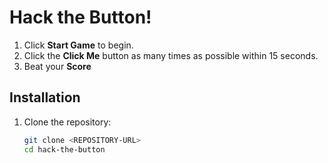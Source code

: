 # Hack the Button!

1. Click **Start Game** to begin.
2. Click the **Click Me** button as many times as possible within 15 seconds.
3. Beat your **Score**

## Installation
1. Clone the repository:
   ```bash
   git clone <REPOSITORY-URL>
   cd hack-the-button